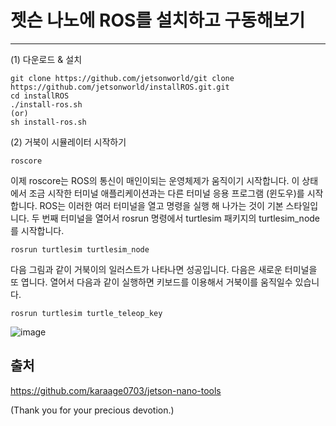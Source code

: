 # 젯슨 나노에 ROS를 설치하고 구동해보기
***
(1) 다운로드 & 설치
```
git clone https://github.com/jetsonworld/git clone https://github.com/jetsonworld/installROS.git.git
cd installROS
./install-ros.sh
(or)
sh install-ros.sh
```
(2) 거북이 시뮬레이터 시작하기
```
roscore
```
이제 roscore는 ROS의 통신이 매인이되는 운영체제가 움직이기 시작합니다.  이 상태에서 조금 시작한 터미널 애플리케이션과는 다른 터미널 응용 프로그램 (윈도우)를 시작합니다.  ROS는 이러한 여러 터미널을 열고 명령을 실행 해 나가는 것이 기본 스타일입니다.  두 번째 터미널을 열어서  rosrun 명령에서 turtlesim 패키지의 turtlesim_node를 시작합니다.

```
rosrun turtlesim turtlesim_node
```
다음 그림과 같이 거북이의 일러스트가 나타나면 성공입니다.
다음은 새로운 터미널을 또 엽니다.
열어서 다음과 같이 실행하면 키보드를 이용해서 거북이를 움직일수 있습니다.
```
rosrun turtlesim turtle_teleop_key
```

![image](https://raw.githubusercontent.com/jetsonworld/installROS/master/ROS_Turtle.jpg)

## 출처
https://github.com/karaage0703/jetson-nano-tools

(Thank you for your precious devotion.)
